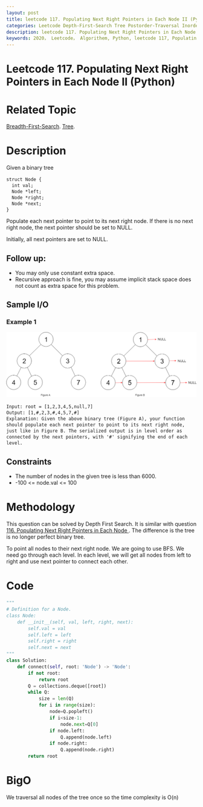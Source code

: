 ```yaml
---
layout: post
title: leetcode 117. Populating Next Right Pointers in Each Node II (Python)
categories: Leetcode Depth-First-Search Tree Postorder-Traversal Inorder-Traversal
description: leetcode 117. Populating Next Right Pointers in Each Node II (Python Solution)
keywords: 2020， Leetcode， Algorithem, Python, leetcode 117, Populating Next Right Pointers in Each Node II, zhenyu, Depth-First-Search, DFS, Depth First Search, Tree, tree
---
```


# Leetcode 117. Populating Next Right Pointers in Each Node II (Python)

# Related Topic
<a href="/categories/#Breadth-First-Search" target="_blank"> Breadth-First-Search</a>.
<a href="/categories/#Tree" target="_blank"> Tree</a>.

# Description
Given a binary tree
```
struct Node {
  int val;
  Node *left;
  Node *right;
  Node *next;
}
```
Populate each next pointer to point to its next right node. If there is no next right node, the next pointer should be set to NULL.

Initially, all next pointers are set to NULL.

## Follow up:

* You may only use constant extra space.
* Recursive approach is fine, you may assume implicit stack space does not count as extra space for this problem.

## Sample I/O
### Example 1
![117 sample](/images/blog/117_sample.png)
```
Input: root = [1,2,3,4,5,null,7]
Output: [1,#,2,3,#,4,5,7,#]
Explanation: Given the above binary tree (Figure A), your function should populate each next pointer to point to its next right node, just like in Figure B. The serialized output is in level order as connected by the next pointers, with '#' signifying the end of each level.
```

## Constraints

* The number of nodes in the given tree is less than 6000.
* -100 <= node.val <= 100


# Methodology
This question can be solved by Depth First Search. It is similar with question<a href="/2020/03/12/lc116/" target="_blank"> 116. Populating Next Right Pointers in Each Node </a>. The difference is the tree is no longer perfect binary tree.

To point all nodes to their next right node. We are going to use BFS. We need go through each level. In each level, we will get all nodes from left to right and use next pointer to connect each other.

# Code
```python
"""
# Definition for a Node.
class Node:
    def __init__(self, val, left, right, next):
        self.val = val
        self.left = left
        self.right = right
        self.next = next
"""
class Solution:
    def connect(self, root: 'Node') -> 'Node':
        if not root:
            return root
        Q = collections.deque([root])
        while Q:
            size = len(Q)
            for i in range(size):
                node=Q.popleft()
                if i<size-1:
                    node.next=Q[0]
                if node.left:
                    Q.append(node.left)
                if node.right:
                    Q.append(node.right)
        return root

```
# BigO
We traversal all nodes of the tree once so the time complexity is O(n)

